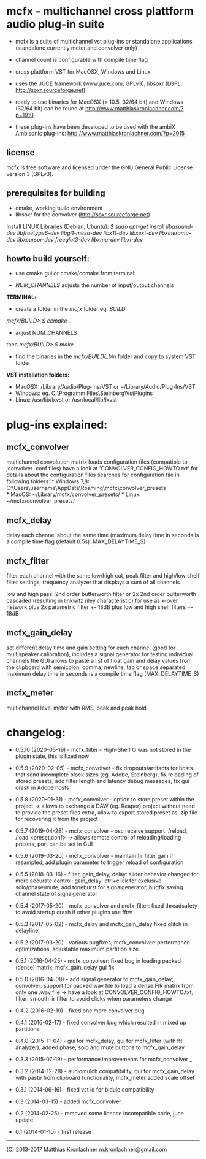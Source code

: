 mcfx - multichannel cross plattform audio plug-in suite
==============

- mcfx is a suite of multichannel vst plug-ins or standalone applications (standalone currently meter and convolver only)

- channel count is configurable with compile time flag

- cross plattform VST for MacOSX, Windows and Linux

- uses the JUCE framework (www.juce.com, GPLv3), libsoxr (LGPL, http://soxr.sourceforge.net)

- ready to use binaries for MacOSX (> 10.5, 32/64 bit) and Windows (32/64 bit) can be found at http://www.matthiaskronlachner.com/?p=1910

- these plug-ins have been developed to be used with the ambiX Ambisonic plug-ins: http://www.matthiaskronlachner.com/?p=2015

license
--------------

mcfx is free software and licensed under the GNU General Public License version 3 (GPLv3).

prerequisites for building
--------------

- cmake, working build environment
- libsoxr for the convolver (http://soxr.sourceforge.net)

Install LINUX Libraries (Debian, Ubuntu):
*$ sudo apt-get install libasound-dev libfreetype6-dev libgl1-mesa-dev libx11-dev libxext-dev libxinerama-dev libxcursor-dev freeglut3-dev libxmu-dev libxi-dev*

howto build yourself:
--------------

- use cmake gui or cmake/ccmake from terminal:

- *NUM_CHANNELS* adjusts the number of input/output channels

**TERMINAL:**

- create a folder in the *mcfx* folder eg. *BUILD*

*mcfx/BUILD> $ ccmake ..*

- adjust NUM_CHANNELS 

then
*mcfx/BUILD> $ make*

- find the binaries in the *mcfx/BUILD/_bin* folder and copy to system VST folder

**VST installation folders:**


- MacOSX: /Library/Audio/Plug-Ins/VST or ~/Library/Audio/Plug-Ins/VST
- Windows: eg. C:\Programm Files\Steinberg\VstPlugins
- Linux: /usr/lib/lxvst or /usr/local/lib/lxvst

plug-ins explained:
==============

mcfx_convolver
--------------
multichannel convolution matrix
loads configuration files (compatible to jconvolver .conf files)
have a look at 'CONVOLVER_CONFIG_HOWTO.txt' for details about the configuration files
searches for configuration file in following folders:
		* Windows 7,8: C:\Users\username\AppData\Roaming\mcfx\convolver_presets\
		* MacOS: ~/Library/mcfx/convolver_presets/
		* Linux: ~/mcfx/convolver_presets/


mcfx_delay
--------------
delay each channel about the same time (maximum delay time in seconds is a compile time flag (default 0.5s): MAX_DELAYTIME_S)


mcfx_filter
--------------
filter each channel with the same low/high cut, peak filter and high/low shelf filter settings, frequency analyzer that displays a sum of all channels

low and high pass: 2nd order butterworth filter or 2x 2nd order butterworth cascaded (resulting in linkwitz riley characteristic) for use as x-over network
plus 2x parametric filter +- 18dB
plus low and high shelf filters +- 18dB


mcfx_gain_delay
--------------
set different delay time and gain setting for each channel (good for multispeaker calibration), includes a signal generator for testing individual channels
the GUI allows to paste a list of float gain and delay values from the clipboard with semicolon, comma, newline, tab or space separated.
maximum delay time in seconds is a compile time flag (MAX_DELAYTIME_S)

mcfx_meter
--------------

multichannel level meter with RMS, peak and peak hold


changelog:
==============
- 0.5.10 (2020-05-19) - mcfx_filter - High-Shelf Q was not stored in the plugin state, this is fixed now

- 0.5.9 (2020-02-05) - mcfx_convolver - fix dropouts/artifacts for hosts that send incomplete block sizes (eg. Adobe, Steinberg), fix reloading of stored presets, add filter length and latency debug messages, fix gui crash in Adobe hosts

- 0.5.8 (2020-01-31) - mcfx_convolver - option to store preset within the project -> allows to exchange a DAW (eg. Reaper) project without need to provide the preset files extra, allow to export stored preset as .zip file for recovering it from the project

- 0.5.7 (2019-04-28) - mcfx_convolver - osc receive support: /reload, /load <preset.conf> -> allows remote control of reloading/loading presets, port can be set in GUI

- 0.5.6 (2019-03-20) - mcfx_convolver - maintain fir filter gain if resampled, add plugin parameter to trigger reload of configuration

- 0.5.5 (2018-03-16) - filter, gain_delay, delay: slider behavior changed for more accurate control; gain_delay: ctrl+click for exclusive solo/phase/mute, add toneburst for signalgenerator, bugfix saving channel state of signalgenerator

- 0.5.4 (2017-05-20) - mcfx_convolver and mcfx_filter: fixed threadsafety to avoid startup crash if other plugins use fftw

- 0.5.3 (2017-05-02) - mcfx_delay and mcfx_gain_delay fixed glitch in delayline

- 0.5.2 (2017-03-20) - various bugfixes; mcfx_convolver: performance optimizations, adjustable maximum partition size

- 0.5.1 (2016-04-25) - mcfx_convolver: fixed bug in loading packed (dense) matrix; mcfx_gain_delay gui fix

- 0.5.0 (2016-04-08) - add signal generator to mcfx_gain_delay; convolver: support for packed wav file to load a dense FIR matrix from only one .wav file -> have a look at CONVOLVER_CONFIG_HOWTO.txt; filter: smooth iir filter to avoid clicks when parameters change

- 0.4.2 (2016-02-19) - fixed one more convolver bug

- 0.4.1 (2016-02-17) - fixed convolver bug which resulted in mixed up partitions

- 0.4.0 (2015-11-04) - gui for mcfx_delay, gui for mcfx_filter (with fft analyzer), added phase, solo and mute buttons to mcfx_gain_delay

- 0.3.3 (2015-07-19) - performance improvements for mcfx_convolver
_
- 0.3.2 (2014-12-28) - audiomulch compatibility, gui for mcfx_gain_delay with paste from clipboard functionality, mcfx_meter added scale offset

- 0.3.1 (2014-06-16) - fixed vst id for bidule compatibility

- 0.3 (2014-03-15) - added mcfx_convolver

- 0.2 (2014-02-25) - removed some license incompatible code, juce update

- 0.1 (2014-01-10) - first release 

______________________________
(C) 2013-2017 Matthias Kronlachner
m.kronlachner@gmail.com
